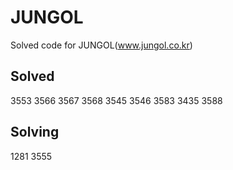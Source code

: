 # JUNGOL
Solved code for JUNGOL(www.jungol.co.kr)

## Solved
3553
3566
3567
3568
3545
3546
3583
3435
3588

## Solving
1281
3555